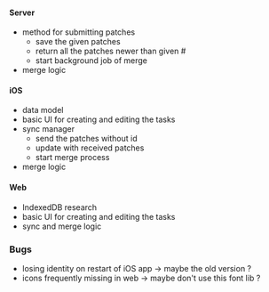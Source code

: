 #### Server
* method for submitting patches
	- save the given patches
	- return all the patches newer than given #
	- start background job of merge
* merge logic

#### iOS
* data model
* basic UI for creating and editing the tasks
* sync manager
	- send the patches without id
	- update with received patches
	- start merge process
* merge logic

#### Web
* IndexedDB research
* basic UI for creating and editing the tasks
* sync and merge logic

### Bugs
* losing identity on restart of iOS app -> maybe the old version ?
* icons frequently missing in web -> maybe don't use this font lib ?
